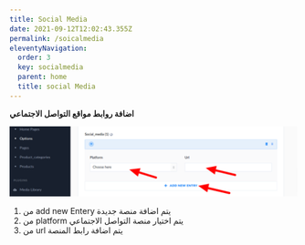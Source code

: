 ```yaml
---
title: Social Media
date: 2021-09-12T12:02:43.355Z
permalink: /soicalmedia
eleventyNavigation:
  order: 3
  key: socialmedia
  parent: home
  title: social Media
---
```

**اضافة روابط مواقع التواصل الاجتماعي** 

![](/static/img/socialmedia.png)

1.  من add new Entery يتم اضافة منصة جديدة
2. من platform يتم اختيار منصة التواصل الاجتماعي
3. من url يتم اضافة رابط المنصة